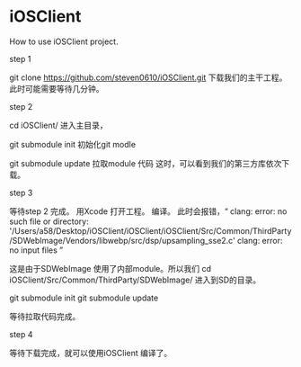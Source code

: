 # iOSClient
How to use iOSClient project.

step 1

git clone https://github.com/steven0610/iOSClient.git 下载我们的主干工程。此时可能需要等待几分钟。

step 2

cd iOSClient/ 进入主目录，

git submodule init 初始化git modle

git submodule update 拉取module 代码 这时，可以看到我们的第三方库依次下载。

step 3

等待step 2 完成。 用Xcode 打开工程。 编译。 此时会报错，“ clang: error: no such file or directory: '/Users/a58/Desktop/iOSClient/iOSClient/iOSClient/Src/Common/ThirdParty/SDWebImage/Vendors/libwebp/src/dsp/upsampling_sse2.c' clang: error: no input files ”

这是由于SDWebImage 使用了内部module。所以我们 cd iOSClient/Src/Common/ThirdParty/SDWebImage/ 进入到SD的目录。

git submodule init git submodule update

等待拉取代码完成。

step 4

等待下载完成，就可以使用iOSClient 编译了。

